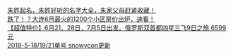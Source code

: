   
[朱姓起名，朱姓好听的名字大全，朱家父母赶紧收藏！](http://www.dianyue.me/archives/333/bm8utidh3a2n5mjy/)  
[跌了！？大连6月最火的1200个小区房价出炉，速看！](http://www.dianyue.me/archives/230/1cfzvn5g6p8ehvzd/)  
[【超值特价】6月21、28日，7月5日出发。俄罗斯双首都四星三飞9日之旅 6599元](http://www.dianyue.me/archives/785/oovlz1qselxa6hdi/)  
[2018-5-18/19/21单号 snowycon更新](http://www.dianyue.me/archives/738/8862ude5lx6ovubp/)